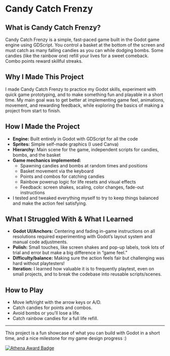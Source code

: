 # Candy Catch Frenzy

## What is Candy Catch Frenzy?

Candy Catch Frenzy is a simple, fast-paced game built in the Godot game engine using GDScript. You control a basket at the bottom of the screen and must catch as many falling candies as you can while dodging bombs. Some candies (like the rainbow one) refill your lives for a sweet comeback. Combo points reward skillful streaks.

## Why I Made This Project

I made Candy Catch Frenzy to practice my Godot skills, experiment with quick game prototyping, and to make something fun and playable in a short time. My main goal was to get better at implementing game feel, animations, movement, and rewarding feedback, while exploring the basics of making a project from start to finish.

## How I Made the Project

- **Engine:** Built entirely in Godot with GDScript for all the code
- **Sprites:** Simple self-made graphics (I used Canva)
- **Hierarchy:** Main scene for the game, independent scripts for candies, bombs, and the basket
- **Game mechanics implemented:**  
    - Spawning candies and bombs at random times and positions
    - Basket movement via the keyboard
    - Points and combos for catching candies
    - Rainbow powerup logic for life resets and visual effects
    - Feedback: screen shakes, scaling, color changes, fade-out instructions
- I tested and tweaked everything myself to try to keep things balanced and make the action feel satisfying.

## What I Struggled With & What I Learned

- **Godot UI/Anchors:** Centering and fading in-game instructions on all resolutions required experimenting with Godot’s layout system and manual code adjustments.
- **Polish:** Small touches, like screen shakes and pop-up labels, took lots of trial and error but make a big difference in “game feel.”
- **Difficulty/balance:** Making sure the action feels fair but challenging was hard without playtesters!
- **Iteration:** I learned how valuable it is to frequently playtest, even on small projects, and to break the codebase into reusable scripts/scenes.

## How to Play

- Move left/right with the arrow keys or A/D.
- Catch candies for points and combos.
- Avoid bombs or you’ll lose a life.
- Catch rainbow candies for a full life refill.

***

This project is a fun showcase of what you can build with Godot in a short time, and a nice milestone for my game design progress :)

[![Athena Award Badge](https://img.shields.io/endpoint?url=https%3A%2F%2Faward.athena.hackclub.com%2Fapi%2Fbadge)](https://award.athena.hackclub.com?utm_source=readme)
